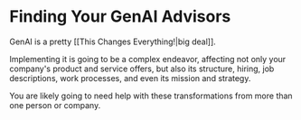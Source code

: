 # Finding Your GenAI Advisors

GenAI is a pretty [[This Changes Everything!|big deal]]. 

Implementing it is going to be a complex endeavor, affecting not only your company's product and service offers, but also its structure, hiring, job descriptions, work processes, and even its mission and strategy. 

You are likely going to need help with these transformations from more than one person or company. 